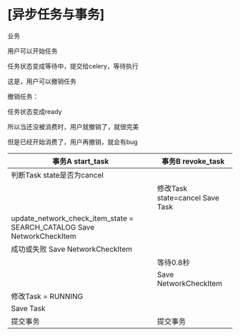 # [异步任务与事务]



业务



用户可以开始任务


任务状态变成等待中，提交给celery，等待执行



这是，用户可以撤销任务

撤销任务：

任务状态变成ready



所以当还没被消费时，用户就撤销了，就很完美


但是已经开始消费了，用户再撤销，就会有bug



|                             事务A start_task                              |        事务B revoke_task        |
| ------------------------------------------------------------------------ | ------------------------------- |
| 判断Task state是否为cancel                                                 |                                 |
|                                                                          | 修改Task state=cancel Save Task |
| update_network_check_item_state  = SEARCH_CATALOG  Save NetworkCheckItem |                                 |
| 成功或失败 Save NetworkCheckItem                                           |                                 |
|                                                                          | 等待0.8秒                        |
|                                                                          | Save NetworkCheckItem           |
| 修改Task = RUNNING                                                        |                                 |
| Save Task                                                                |                                 |
| 提交事务                                                                   | 提交事务                         |
